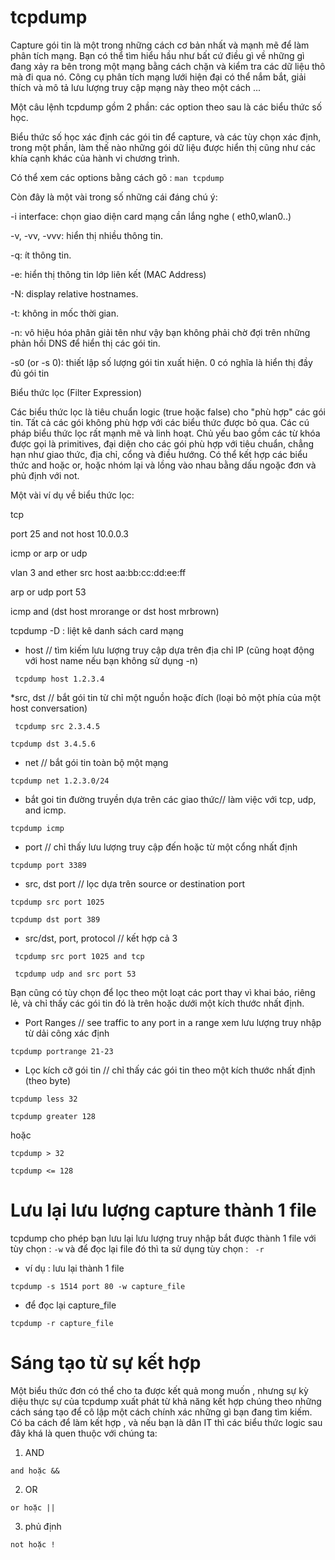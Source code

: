 # tcpdump
Capture gói tin là một trong những cách cơ bản nhất và mạnh mẽ để làm phân tích mạng. Bạn có thể tìm hiểu hầu như bất cứ điều gì về những gì đang xảy ra bên trong một mạng bằng cách chặn và kiểm tra các dữ liệu thô mà đi qua nó. Công cụ phân tích mạng lưới hiện đại có thể nắm bắt, giải thích và mô tả lưu lượng truy cập mạng này theo một cách ...

Một câu lệnh tcpdump gồm 2 phần: các option theo sau là các biểu thức số học.

Biểu thức số học xác định các gói tin để capture, và các tùy chọn xác định, trong một phần, làm thế nào những gói dữ liệu được hiển thị cũng như các khía cạnh khác của hành vi  chương trình.

Có thể xem các options bằng cách gõ : `man tcpdump`

Còn đây là một vài trong số những cái đáng chú ý:

-i interface: chọn giao diện card mạng cần lắng nghe ( eth0,wlan0..)

-v, -vv, -vvv: hiển thị nhiều thông tin.

-q: ít thông tin.

-e: hiển thị thông tin lớp liên kết (MAC Address)

-N: display relative hostnames.

-t: không in mốc thời gian.

-n: vô hiệu hóa phân giải tên như vậy bạn không phải chờ đợi trên những phản hồi DNS để hiển thị các gói tin.

-s0 (or -s 0): thiết lập số lượng gói tin xuất hiện. 0 có nghĩa là hiển thị đầy đủ gói tin

Biểu thức lọc (Filter Expression)

Các biểu thức lọc là tiêu chuẩn logic (true hoặc false) cho "phù hợp" các gói tin. Tất cả các gói không phù hợp với các biểu thức được bỏ qua. Các cú pháp biểu thức lọc rất mạnh mẽ và linh hoạt. Chủ yếu bao gồm các từ khóa được gọi là primitives, đại diện cho các gói phù hợp với tiêu chuẩn,  chẳng hạn như giao thức, địa chỉ, cổng và điều hướng. Có thể kết hợp các biểu thức and hoặc or, hoặc nhóm lại và lồng vào nhau bằng dấu ngoặc đơn và phủ định với not.

Một vài ví dụ về biểu thức lọc:

tcp

port 25 and not host 10.0.0.3

icmp or arp or udp

vlan 3 and ether src host aa:bb:cc:dd:ee:ff

arp or udp port 53

icmp and \(dst host mrorange or dst host mrbrown\)

tcpdump -D : liệt kê danh sách card mạng

* host // tìm kiếm lưu lượng truy cập dựa trên địa chỉ IP (cũng hoạt động với host name  nếu bạn không sử dụng -n)


` tcpdump host 1.2.3.4`

*src, dst // bắt gói tin  từ chỉ một nguồn hoặc đích (loại bỏ một phía của một host conversation)

` tcpdump src 2.3.4.5`

`tcpdump dst 3.4.5.6 `

* net // bắt gói tin toàn bộ một mạng

` tcpdump net 1.2.3.0/24 `

* bắt goi tin đường truyền dựa trên các giao thức// làm việc với  tcp, udp, and icmp.

`tcpdump icmp`

* port //  chỉ thấy lưu lượng truy cập đến hoặc từ một cổng nhất định

`tcpdump port 3389`

* src, dst port // lọc dựa trên  source or destination port 

` tcpdump src port 1025 `

`tcpdump dst port 389`

* src/dst, port, protocol // kết hợp cả 3

` tcpdump src port 1025 and tcp`

` tcpdump udp and src port 53`

Bạn cũng có tùy chọn để lọc theo một loạt các port thay vì khai báo, riêng lẻ, và chỉ thấy các gói tin đó là trên hoặc dưới một kích thước nhất định.

* Port Ranges // see traffic to any port in a range xem lưu lượng truy nhập từ dải công xác định

`tcpdump portrange 21-23`

* Lọc kích cỡ gói tin // chỉ thấy các gói tin theo một kích thước nhất định (theo byte)

`tcpdump less 32`

`tcpdump greater 128`

hoặc

`tcpdump > 32`

`tcpdump <= 128`

# Lưu lại lưu lượng capture thành 1 file

tcpdump cho phép bạn lưu lại lưu lượng truy nhập bắt được thành 1 file với tùy chọn : ` -w ` và để đọc lại file đó thì ta sử dụng tùy chọn : ` -r`

* ví dụ : lưu lại thành 1 file

`tcpdump -s 1514 port 80 -w capture_file`

* để đọc lại capture_file

`tcpdump -r capture_file`

# Sáng tạo từ sự kết hợp

Một biểu thức đơn có thể cho ta được kết quả mong muốn , nhưng sự kỳ diệu thực sự của tcpdump xuất phát từ khả năng kết hợp chúng theo những cách sáng tạo để cô lập một cách chính xác những gì bạn đang tìm kiếm. Có ba cách để làm kết hợp , và nếu bạn là dân IT thì các biểu thức logic sau đây khá là quen thuộc với chúng ta:

1) AND
  
  `and hoặc &&`
  
2) OR

  `or hoặc ||`
  
3) phủ định

  `not hoặc ! `
  







